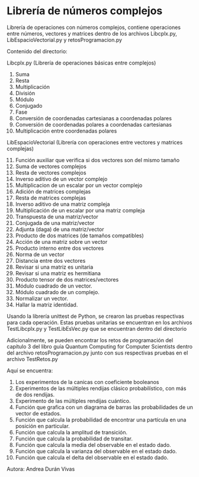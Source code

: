 # Librería de números complejos
Librería de operaciones con números complejos, 
contiene operaciones entre números, vectores y matrices dentro
de los archivos Libcplx.py, LibEspacioVectorial.py y
retosProgramacion.py

Contenido del directorio:

Libcplx.py (Librería de operaciones básicas entre complejos)
  1. Suma
  2. Resta
  3. Multiplicación
  4. División
  5. Módulo
  6. Conjugado
  7. Fase
  8. Conversión de coordenadas cartesianas a coordenadas polares
  9. Conversión de coordenadas polares a coordenadas cartesianas
  10. Multiplicación entre coordenadas polares

LibEspacioVectorial (Librería con operaciones entre vectores y matrices complejas)

  11. Función auxiliar que verifica si dos vectores son del mismo tamaño
  12.  Suma de vectores complejos
  13.  Resta de vectores complejos
  14.  Inverso aditivo de un vector complejo
  15.  Multiplicacion de un escalar por un vector complejo
  16.  Adición de matrices complejas
  17.  Resta de matrices complejas
  18.  Inverso aditivo de una matriz compleja
  19.  Multiplicación de un escalar por una matriz compleja
  20.  Transpuesta de una matriz/vector
  21.  Conjugada de una matriz/vector
  22.  Adjunta (daga) de una matriz/vector
  23.  Producto de dos matrices (de tamaños compatibles)
  24.  Acción de una matriz sobre un vector
  25.  Producto interno entre dos vectores
  26.  Norma de un vector
  27.  Distancia entre dos vectores
  28.  Revisar si una matriz es unitaria
  29.  Revisar si una matriz es hermitiana
  30.  Producto tensor de dos matrices/vectores
  31.  Módulo cuadrado de un vector.
  32.  Módulo cuadrado de un complejo.
  33.  Normalizar un vector.
  34.  Hallar la matriz identidad.

Usando la librería unittest de Python, se crearon las pruebas respectivas para
cada operación. Estas pruebas unitarias se encuentran en los archivos TestLibcplx.py y
TestLibEsVec.py que se encuentran dentro del directorio

Adicionalmente, se pueden encontrar los retos de programación del capítulo 3 del
libro guía Quantum Computing for Computer Scientists dentro del archivo retosProgramacion.py junto 
con sus respectivas pruebas en el archivo TestRetos.py

Aquí se encuentra:

1. Los experimentos de la canicas con coeficiente booleanos
2. Experimentos de las múltiples rendijas clásico probabilístico, con más de dos rendijas.
3. Experimento de las múltiples rendijas cuántico.
4. Función que grafica con un diagrama de barras las probabilidades de un vector de estados.
5. Función que calcula la probabilidad de encontrar una partícula en una posición en particular.
6. Función que calcula la amplitud de transición.
7. Función que calcula la probabilidad de transitar.
8. Función que calcula la media del observable en el estado dado.
9. Función que calcula la varianza del observable en el estado dado.
10. Función que calcula el delta del observable en el estado dado.

Autora: Andrea Durán Vivas
